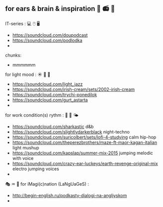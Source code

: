 ## for ears & brain & inspiration  :musical_score:  :radio:  :musical_keyboard:

IT-series : 💻 🖱️ 🖥️ 
- https://soundcloud.com/doupodcast
- https://soundcloud.com/podlodka
- 

chunks:
- mmmmmm

for light mood :  :sunny:  :milky_way:  :rainbow:
- https://soundcloud.com/light_jazz
- https://soundcloud.com/irish-cream/sets/2002-irish-cream
- https://soundcloud.com/trychi-ponedilok
- https://soundcloud.com/gurt_astarta
- 

for work condition(s) rythm :  🥁  🔋  🌤️  
- https://soundcloud.com/sharkastic  d&b
- https://soundcloud.com/slightlydarkerblack  night-techno
- https://soundcloud.com/suricolbert/sets/lofi-4-studying  calm hip-hop
- https://soundcloud.com/theperezbrothers/maze-ft-maor-kagan-italian  light mushup 
- https://soundcloud.com/kapslap/summer-mix-2015  jumping melodic with voice 
- https://soundcloud.com/crazy-ear-luckeys/earth-revenge-original-mix  electro jumping voices 
- 

:performing_arts:  :aquarius:  :heart_decoration:  for iMagi(c)nation (LaNgUaGeS) : 
- http://begin-english.ru/podkasty-dialogi-na-angliyskom 
- 
